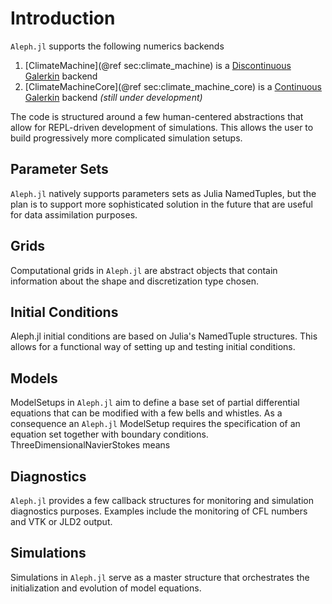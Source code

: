 # Introduction
```Aleph.jl``` supports the following numerics backends 
1. [ClimateMachine](@ref sec:climate_machine) is a [Discontinuous Galerkin](https://github.com/CliMA/ClimateMachine.jl) backend
2. [ClimateMachineCore](@ref sec:climate_machine_core) is a [Continuous Galerkin](https://github.com/CliMA/ClimateMachineCore.jl) backend *(still under development)*

The code is structured around a few human-centered abstractions that allow for REPL-driven development of simulations. This allows the user to build progressively more complicated simulation setups.

## Parameter Sets
```Aleph.jl``` natively supports parameters sets as Julia NamedTuples, but the plan is to support more sophisticated solution in the future that are useful for data assimilation purposes.

## Grids
Computational grids in ```Aleph.jl``` are abstract objects that contain information about the shape and discretization type chosen. 

## Initial Conditions 
Aleph.jl initial conditions are based on Julia's NamedTuple structures. This allows for a functional way of setting up and testing initial conditions.

## Models
ModelSetups in ```Aleph.jl``` aim to define a base set of partial differential equations that can be modified with a few bells and whistles. As a consequence an ```Aleph.jl``` ModelSetup requires the specification of an equation set together with boundary conditions.
ThreeDimensionalNavierStokes means 

## Diagnostics
```Aleph.jl``` provides a few callback structures for monitoring and simulation diagnostics purposes. Examples include the monitoring of CFL numbers and VTK or JLD2 output.

## Simulations
Simulations in ```Aleph.jl``` serve as a master structure that orchestrates the initialization and evolution of model equations.